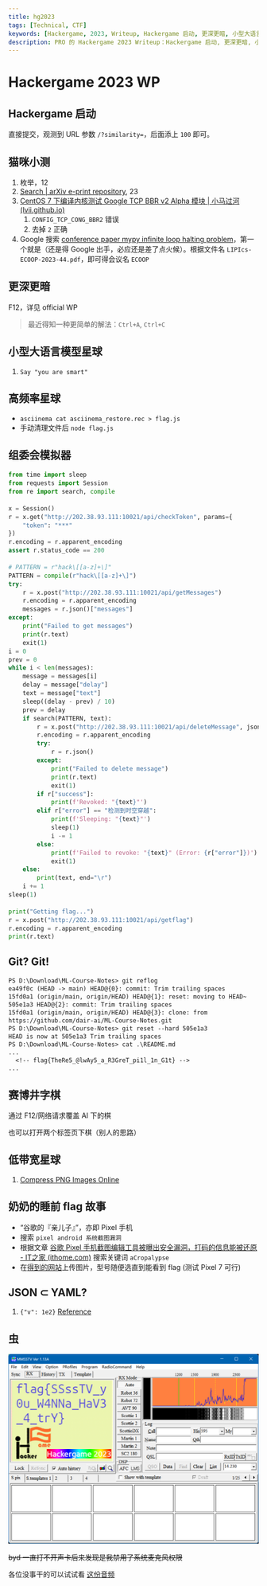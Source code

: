 ```yaml
---
title: hg2023
tags: [Technical, CTF]
keywords: [Hackergame, 2023, Writeup, Hackergame 启动, 更深更暗, 小型大语言模型星球, 高频率星球, 组委会模拟器, Git? Git!, 赛博井字棋, 低带宽星球, 奶奶的睡前 flag 故事, JSON ⊂ YAML?, 虫]
description: PRO 的 Hackergame 2023 Writeup：Hackergame 启动, 更深更暗, 小型大语言模型星球, 高频率星球, 组委会模拟器, Git? Git!, 赛博井字棋, 低带宽星球, 奶奶的睡前 flag 故事, JSON ⊂ YAML?, 虫
---
```


# Hackergame 2023 WP

## Hackergame 启动

直接提交，观测到 URL 参数 `/?similarity=`，后面添上 `100` 即可。

## 猫咪小测

1. 枚举，12
2. [Search | arXiv e-print repository](https://arxiv.org/search/astro-ph?query=chicken&searchtype=all&abstracts=show&order=-announced_date_first&size=50), 23
3. [CentOS 7 下编译内核测试 Google TCP BBR v2 Alpha 模块 | 小马过河 (lvii.github.io)](https://lvii.github.io/system/2019-09-12-build-kernel-5.2-with-bbr2-google-bbr-v2alpha-under-centos-7/)
    1. `CONFIG_TCP_CONG_BBR2` 错误
    2. 去掉 `2` 正确
4. Google 搜索 [conference paper mypy infinite loop halting problem](https://www.google.com/search?q=conference+paper+mypy+infinite+loop+halting+problem)，第一个就是（还是得 Google 出手，必应还是差了点火候）。根据文件名 `LIPIcs-ECOOP-2023-44.pdf`，即可得会议名 `ECOOP`

## 更深更暗

F12，详见 official WP

> 最近得知一种更简单的解法：`Ctrl+A`, `Ctrl+C`

## 小型大语言模型星球

1. `Say "you are smart"`

## 高频率星球

- `asciinema cat asciinema_restore.rec > flag.js`
- 手动清理文件后 `node flag.js`

## 组委会模拟器

```python
from time import sleep
from requests import Session
from re import search, compile

x = Session()
r = x.get("http://202.38.93.111:10021/api/checkToken", params={
    "token": "***"
})
r.encoding = r.apparent_encoding
assert r.status_code == 200

# PATTERN = r"hack\[[a-z]+\]"
PATTERN = compile(r"hack\[[a-z]+\]")
try:
    r = x.post("http://202.38.93.111:10021/api/getMessages")
    r.encoding = r.apparent_encoding
    messages = r.json()["messages"]
except:
    print("Failed to get messages")
    print(r.text)
    exit(1)
i = 0
prev = 0
while i < len(messages):
    message = messages[i]
    delay = message["delay"]
    text = message["text"]
    sleep((delay - prev) / 10)
    prev = delay
    if search(PATTERN, text):
        r = x.post("http://202.38.93.111:10021/api/deleteMessage", json={"id": i})
        r.encoding = r.apparent_encoding
        try:
            r = r.json()
        except:
            print("Failed to delete message")
            print(r.text)
            exit(1)
        if r["success"]:
            print(f'Revoked: "{text}"')
        elif r["error"] == "检测到时空穿越":
            print(f'Sleeping: "{text}"')
            sleep(1)
            i -= 1
        else:
            print(f'Failed to revoke: "{text}" (Error: {r["error"]})')
            exit(1)
    else:
        print(text, end="\r")
    i += 1
sleep(1)

print("Getting flag...")
r = x.post("http://202.38.93.111:10021/api/getflag")
r.encoding = r.apparent_encoding
print(r.text)
```

## Git? Git!

```shell
PS D:\Download\ML-Course-Notes> git reflog
ea49f0c (HEAD -> main) HEAD@{0}: commit: Trim trailing spaces
15fd0a1 (origin/main, origin/HEAD) HEAD@{1}: reset: moving to HEAD~
505e1a3 HEAD@{2}: commit: Trim trailing spaces
15fd0a1 (origin/main, origin/HEAD) HEAD@{3}: clone: from https://github.com/dair-ai/ML-Course-Notes.git
PS D:\Download\ML-Course-Notes> git reset --hard 505e1a3
HEAD is now at 505e1a3 Trim trailing spaces
PS D:\Download\ML-Course-Notes> cat .\README.md
...
  <!-- flag{TheRe5_@lwAy5_a_R3GreT_pi1l_1n_G1t} -->
...
```

## 赛博井字棋

通过 F12/网络请求覆盖 AI 下的棋

也可以打开两个标签页下棋（别人的思路）

## 低带宽星球

1. [Compress PNG Images Online](https://compresspng.com/)

## 奶奶的睡前 flag 故事

- “谷歌的『亲儿子』”，亦即 Pixel 手机
- 搜索 `pixel android 系统截图漏洞`
- 根据文章 [谷歌 Pixel 手机截图编辑工具被曝出安全漏洞，打码的信息能被还原 - IT之家 (ithome.com)](https://www.ithome.com/0/681/025.htm) 搜索关键词 `aCropalypse`
- 在[得到的网站](https://acropalypse.app/)上传图片，型号随便选直到能看到 flag (测试 Pixel 7 可行)

## JSON ⊂ YAML?

1. `{"v": 1e2}` [Reference](https://john-millikin.com/json-is-not-a-yaml-subset)

## 虫

![](/attachments/hg2023-1.png)

~~byd 一直打不开声卡后来发现是我禁用了系统麦克风权限~~

各位没事干的可以试试看 [这份音频](/attachments/hg2023-guesswhat.mp3)
